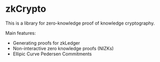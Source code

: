 # zkCrypto

This is a library for zero-knowledge proof of knowledge cryptography.

Main features:
- Generating proofs for zkLedger
- Non-interactive zero knowledge proofs (NIZKs)
- Ellipic Curve Pedersen Commitments
